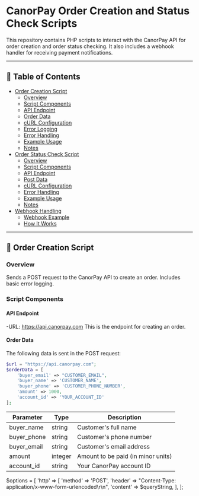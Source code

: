 #   CanorPay Order Creation and Status Check Scripts

This repository contains PHP scripts to interact with the CanorPay API for order creation and order status checking. It also includes a webhook handler for receiving payment notifications.

---

## 📑 Table of Contents

- [Order Creation Script](#order-creation-script)
  - [Overview](#overview)
  - [Script Components](#script-components)
  - [API Endpoint](#api-endpoint)
  - [Order Data](#order-data)
  - [cURL Configuration](#curl-configuration)
  - [Error Logging](#error-logging)
  - [Error Handling](#error-handling)
  - [Example Usage](#example-usage)
  - [Notes](#notes)
- [Order Status Check Script](#order-status-check-script)
  - [Overview](#overview-1)
  - [Script Components](#script-components-1)
  - [API Endpoint](#api-endpoint-1)
  - [Post Data](#post-data)
  - [cURL Configuration](#curl-configuration-1)
  - [Error Handling](#error-handling-1)
  - [Example Usage](#example-usage-1)
  - [Notes](#notes-1)
- [Webhook Handling](#webhook-handling)
  - [Webhook Example](#webhook-example)
  - [How It Works](#how-it-works)

---

## 🧾 Order Creation Script

### Overview
Sends a POST request to the CanorPay API to create an order. Includes basic error logging.

### Script Components

#### API Endpoint
  -URL: https://api.canorpay.com
    This is the endpoint for creating an order.

#### Order Data
The following data is sent in the POST request:
```php
$url = "https://api.canorpay.com";
$orderData = [
    'buyer_email' => "CUSTOMER_EMAIL",
    'buyer_name' => 'CUSTOMER_NAME',
    'buyer_phone' => 'CUSTOMER_PHONE_NUMBER',
    'amount' => 1000,
    'account_id' => 'YOUR_ACCOUNT_ID'
];
```


| Parameter    | Type    | Description                          |
| ------------ | ------- | ------------------------------------ |
| buyer_name  | string  | Customer's full name                 |
| buyer_phone | string  | Customer's phone number              |
| buyer_email | string  | Customer's email address             |
| amount       | integer | Amount to be paid (in minor units)   |
| account_id  | string  | Your CanorPay account ID              |


$options = [
    'http' => [
        'method'  => 'POST',
        'header'  => "Content-Type: application/x-www-form-urlencoded\r\n",
        'content' => $queryString,
    ],
];



